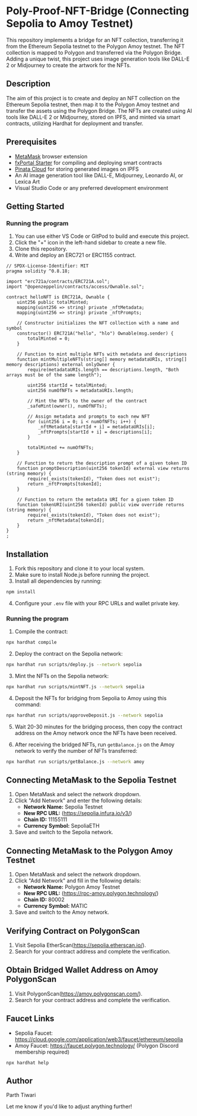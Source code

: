 # Poly-Proof-NFT-Bridge (Connecting Sepolia to Amoy Testnet)

This repository implements a bridge for an NFT collection, transferring it from the Ethereum Sepolia testnet to the Polygon Amoy testnet. The NFT collection is mapped to Polygon and transferred via the Polygon Bridge. Adding a unique twist, this project uses image generation tools like DALL-E 2 or Midjourney to create the artwork for the NFTs.

## Description

The aim of this project is to create and deploy an NFT collection on the Ethereum Sepolia testnet, then map it to the Polygon Amoy testnet and transfer the assets using the Polygon Bridge. The NFTs are created using AI tools like DALL-E 2 or Midjourney, stored on IPFS, and minted via smart contracts, utilizing Hardhat for deployment and transfer.

## Prerequisites

- [MetaMask](https://metamask.io/) browser extension
- [fxPortal Starter](https://github.com/Metacrafters/fxPortalStarter) for compiling and deploying smart contracts
- [Pinata Cloud](https://www.pinata.cloud/) for storing generated images on IPFS
- An AI image generation tool like DALL-E, Midjourney, Leonardo AI, or Lexica Art
- Visual Studio Code or any preferred development environment

## Getting Started

### Running the program

1. You can use either VS Code or GitPod to build and execute this project.
2. Click the "+" icon in the left-hand sidebar to create a new file.
3. Clone this repository.
4. Write and deploy an ERC721 or ERC1155 contract.

```
// SPDX-License-Identifier: MIT
pragma solidity ^0.8.18;

import "erc721a/contracts/ERC721A.sol";
import "@openzeppelin/contracts/access/Ownable.sol";

contract helloNFT is ERC721A, Ownable {
    uint256 public totalMinted;
    mapping(uint256 => string) private _nftMetadata;
    mapping(uint256 => string) private _nftPrompts;

    // Constructor initializes the NFT collection with a name and symbol
    constructor() ERC721A("hello", "hlo") Ownable(msg.sender) {
        totalMinted = 0;
    }

    // Function to mint multiple NFTs with metadata and descriptions
    function mintMultipleNFTs(string[] memory metadataURIs, string[] memory descriptions) external onlyOwner {
        require(metadataURIs.length == descriptions.length, "Both arrays must be of the same length");

        uint256 startId = totalMinted;
        uint256 numOfNFTs = metadataURIs.length;

        // Mint the NFTs to the owner of the contract
        _safeMint(owner(), numOfNFTs);

        // Assign metadata and prompts to each new NFT
        for (uint256 i = 0; i < numOfNFTs; i++) {
            _nftMetadata[startId + i] = metadataURIs[i];
            _nftPrompts[startId + i] = descriptions[i];
        }

        totalMinted += numOfNFTs;
    }

    // Function to return the description prompt of a given token ID
    function promptDescription(uint256 tokenId) external view returns (string memory) {
        require(_exists(tokenId), "Token does not exist");
        return _nftPrompts[tokenId];
    }

    // Function to return the metadata URI for a given token ID
    function tokenURI(uint256 tokenId) public view override returns (string memory) {
        require(_exists(tokenId), "Token does not exist");
        return _nftMetadata[tokenId];
    }
}
;
```

## Installation

1. Fork this repository and clone it to your local system.
2. Make sure to install Node.js before running the project.
3. Install all dependencies by running:
```bash
npm install
```
4. Configure your `.env` file with your RPC URLs and wallet private key.

### Running the program

1. Compile the contract:
```bash
npx hardhat compile
```

2. Deploy the contract on the Sepolia network:
```bash
npx hardhat run scripts/deploy.js --network sepolia
```

3. Mint the NFTs on the Sepolia network:
```bash
npx hardhat run scripts/mintNFT.js --network sepolia
```

4. Deposit the NFTs for bridging from Sepolia to Amoy using this command:
```bash
npx hardhat run scripts/approveDeposit.js --network sepolia
```

5. Wait 20-30 minutes for the bridging process, then copy the contract address on the Amoy network once the NFTs have been received.

6. After receiving the bridged NFTs, run `getBalance.js` on the Amoy network to verify the number of NFTs transferred:
```bash
npx hardhat run scripts/getBalance.js --network amoy
```

## Connecting MetaMask to the Sepolia Testnet

1. Open MetaMask and select the network dropdown.
2. Click "Add Network" and enter the following details:
    - **Network Name:** Sepolia Testnet
    - **New RPC URL:** (https://sepolia.infura.io/v3/)
    - **Chain ID:** 11155111
    - **Currency Symbol:** SepoliaETH
3. Save and switch to the Sepolia network.

## Connecting MetaMask to the Polygon Amoy Testnet

1. Open MetaMask and select the network dropdown.
2. Click "Add Network" and fill in the following details:
    - **Network Name:** Polygon Amoy Testnet
    - **New RPC URL:** (https://rpc-amoy.polygon.technology/)
    - **Chain ID:** 80002
    - **Currency Symbol:** MATIC
3. Save and switch to the Amoy network.

## Verifying Contract on PolygonScan

1. Visit Sepolia EtherScan(https://sepolia.etherscan.io/).
2. Search for your contract address and complete the verification.

## Obtain Bridged Wallet Address on Amoy PolygonScan

1. Visit PolygonScan(https://amoy.polygonscan.com/).
2. Search for your contract address and complete the verification.

## Faucet Links

- Sepolia Faucet: https://cloud.google.com/application/web3/faucet/ethereum/sepolia
- Amoy Faucet: https://faucet.polygon.technology/ (Polygon Discord membership required)

```
npx hardhat help
```

## Author

Parth Tiwari


Let me know if you'd like to adjust anything further!